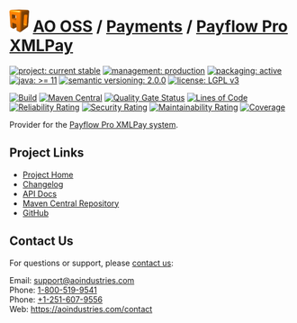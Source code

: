 # [<img src="ao-logo.png" alt="AO Logo" width="35" height="40">](https://github.com/ao-apps) [AO OSS](https://github.com/ao-apps/ao-oss) / [Payments](https://github.com/ao-apps/ao-payments) / [Payflow Pro XMLPay](https://github.com/ao-apps/ao-payments-payflowPro)

[![project: current stable](https://oss.aoapps.com/ao-badges/project-current-stable.svg)](https://aoindustries.com/life-cycle#project-current-stable)
[![management: production](https://oss.aoapps.com/ao-badges/management-production.svg)](https://aoindustries.com/life-cycle#management-production)
[![packaging: active](https://oss.aoapps.com/ao-badges/packaging-active.svg)](https://aoindustries.com/life-cycle#packaging-active)  
[![java: &gt;= 11](https://oss.aoapps.com/ao-badges/java-11.svg)](https://docs.oracle.com/en/java/javase/11/docs/api/)
[![semantic versioning: 2.0.0](https://oss.aoapps.com/ao-badges/semver-2.0.0.svg)](http://semver.org/spec/v2.0.0.html)
[![license: LGPL v3](https://oss.aoapps.com/ao-badges/license-lgpl-3.0.svg)](https://www.gnu.org/licenses/lgpl-3.0)

[![Build](https://github.com/ao-apps/ao-payments-payflowPro/workflows/Build/badge.svg?branch=master)](https://github.com/ao-apps/ao-payments-payflowPro/actions?query=workflow%3ABuild)
[![Maven Central](https://maven-badges.herokuapp.com/maven-central/com.aoapps/ao-payments-payflowPro/badge.svg)](https://maven-badges.herokuapp.com/maven-central/com.aoapps/ao-payments-payflowPro)
[![Quality Gate Status](https://sonarcloud.io/api/project_badges/measure?branch=master&project=com.aoapps%3Aao-payments-payflowPro&metric=alert_status)](https://sonarcloud.io/dashboard?branch=master&id=com.aoapps%3Aao-payments-payflowPro)
[![Lines of Code](https://sonarcloud.io/api/project_badges/measure?branch=master&project=com.aoapps%3Aao-payments-payflowPro&metric=ncloc)](https://sonarcloud.io/component_measures?branch=master&id=com.aoapps%3Aao-payments-payflowPro&metric=ncloc)  
[![Reliability Rating](https://sonarcloud.io/api/project_badges/measure?branch=master&project=com.aoapps%3Aao-payments-payflowPro&metric=reliability_rating)](https://sonarcloud.io/component_measures?branch=master&id=com.aoapps%3Aao-payments-payflowPro&metric=Reliability)
[![Security Rating](https://sonarcloud.io/api/project_badges/measure?branch=master&project=com.aoapps%3Aao-payments-payflowPro&metric=security_rating)](https://sonarcloud.io/component_measures?branch=master&id=com.aoapps%3Aao-payments-payflowPro&metric=Security)
[![Maintainability Rating](https://sonarcloud.io/api/project_badges/measure?branch=master&project=com.aoapps%3Aao-payments-payflowPro&metric=sqale_rating)](https://sonarcloud.io/component_measures?branch=master&id=com.aoapps%3Aao-payments-payflowPro&metric=Maintainability)
[![Coverage](https://sonarcloud.io/api/project_badges/measure?branch=master&project=com.aoapps%3Aao-payments-payflowPro&metric=coverage)](https://sonarcloud.io/component_measures?branch=master&id=com.aoapps%3Aao-payments-payflowPro&metric=Coverage)

Provider for the [Payflow Pro XMLPay system](https://developer.paypal.com/docs/classic/api/nvpsoap-sdks/).

## Project Links
* [Project Home](https://oss.aoapps.com/payments/payflowPro/)
* [Changelog](https://oss.aoapps.com/payments/payflowPro/changelog)
* [API Docs](https://oss.aoapps.com/payments/payflowPro/apidocs/)
* [Maven Central Repository](https://search.maven.org/artifact/com.aoapps/ao-payments-payflowPro)
* [GitHub](https://github.com/ao-apps/ao-payments-payflowPro)

## Contact Us
For questions or support, please [contact us](https://aoindustries.com/contact):

Email: [support@aoindustries.com](mailto:support@aoindustries.com)  
Phone: [1-800-519-9541](tel:1-800-519-9541)  
Phone: [+1-251-607-9556](tel:+1-251-607-9556)  
Web: https://aoindustries.com/contact
